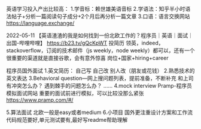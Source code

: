 




英语学习投入产出比较高：
1.学音标：赖世雄美语音标
2.学语法：知乎半小时语法帖子+分析一篇阅读句子成分+2个月后再分析一篇文章
3.口语：语言交换网站
https://language.exchange/

2022-05-11
【英语渣渣的我是如何找到一份北欧工作的？程序员｜英语｜面试｜出国-哔哩哔哩】 https://b23.tv/gQcKpWT
投简历
领英，indeed，stackoverflow，订阅的技术邮件（js weekly，node weekly）都可以，还有一个很重要的渠道就是直接谷歌，会有意外惊喜
岗位+国家+hiring+career

程序员国外面试
1.英文简历：
自己写
自己改
别人改（朋友或花钱）
2.熟悉技术的英文表达
3.Behavioral question—网上搜问题列表，提前准备，不断补充
和上司有冲突怎么办？
遇到棘手的问题怎么办？
……
4.mock interview
Pramp-程序员模拟面试网站
重要的面试前进行模拟，可以比较没那么紧张
https://www.pramp.com/#/

5.算法面试 北欧一般是easy或者medium
6.小项目  国外更注重设计方案和工作流   代码规范要好,单元测试要有,最好写readme帮助理解